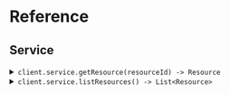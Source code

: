 # Reference
## Service
<details><summary><code>client.service.getResource(resourceId) -> Resource</code></summary>
<dl>
<dd>

#### 🔌 Usage

<dl>
<dd>

<dl>
<dd>

```java
client.service().getResource("rsc-xyz");
```
</dd>
</dl>
</dd>
</dl>

#### ⚙️ Parameters

<dl>
<dd>

<dl>
<dd>

**resourceId:** `String` 
    
</dd>
</dl>
</dd>
</dl>


</dd>
</dl>
</details>

<details><summary><code>client.service.listResources() -> List&lt;Resource&gt;</code></summary>
<dl>
<dd>

#### 🔌 Usage

<dl>
<dd>

<dl>
<dd>

```java
client.service().listResources(
    ListResourcesRequest
        .builder()
        .pageLimit(10)
        .beforeDate("2023-01-01")
        .build()
);
```
</dd>
</dl>
</dd>
</dl>

#### ⚙️ Parameters

<dl>
<dd>

<dl>
<dd>

**pageLimit:** `Integer` 
    
</dd>
</dl>

<dl>
<dd>

**beforeDate:** `String` 
    
</dd>
</dl>
</dd>
</dl>


</dd>
</dl>
</details>
